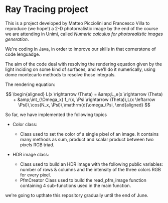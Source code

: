 # Ray Tracing project

This is a project developed by Matteo Picciolini and Francesco Villa to reproduce (we hope!) a 2-D photorealistic image by the end of the course we are attending in Unimi, called *Numeric calculus for photorealistic images generation*.

We're coding in Java, in order to improve our skills in that cornerstone of code lenguadge.

The aim of the code deal with resolving the rendering equation given by the light inciding on some kind of surfaces, and we'll do it numerically, using dome montecarlo methods to resolve those integrals. 

The rendering equation:

$$
\begin{aligned}
L(x \rightarrow \Theta) = &amp;L_e(x \rightarrow \Theta) +
&amp;\int_{\Omega_x} f_r(x, \Psi \rightarrow \Theta)\,L(x \leftarrow
\Psi)\,\cos(N_x, \Psi)\,\mathrm{d}\omega_\Psi,
\end{aligned}
$$

So far, we have implemented the following topics

-   Color class:
    -   Class used to set the color of a single pixel of an image. It contains many methods as sum, product and scalar product between two pixels RGB triad.
 
-   HDR image class:
    -    Class used to build an HDR image with the following public variables: number of rows & columns and the intensity of the three colors RGB for every pixel.
    -    PfmCreator Class used to build the read_pfm_image function containing 4 sub-functions used in the main function.


we're going to upthate this repository gradually until the end of June. 